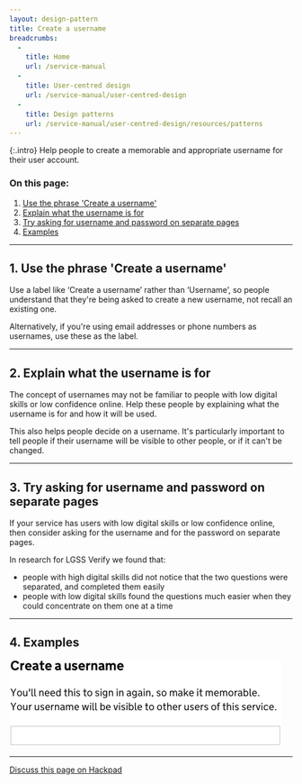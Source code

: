```yaml
---
layout: design-pattern
title: Create a username
breadcrumbs:
  -
    title: Home
    url: /service-manual
  -
    title: User-centred design
    url: /service-manual/user-centred-design
  -
    title: Design patterns
    url: /service-manual/user-centred-design/resources/patterns
---
```


{:.intro}
Help people to create a memorable and appropriate username for their user account.



### On this page:

1. [Use the phrase 'Create a username'](#section-1)
2. [Explain what the username is for](#section-2)
3. [Try asking for username and password on separate pages](#section-3)
4. [Examples](#section-4)

---

<h2 class="heading-36" id="section-1">1. Use the phrase 'Create a username'</h2>

Use a label like ‘Create a username’ rather than ‘Username’, so people understand that they're being asked to create a new username, not recall an existing one.

Alternatively, if you're using email addresses or phone numbers as usernames, use these as the label.

---

<h2 class="heading-36" id="section-2">2. Explain what the username is for</h2>

The concept of usernames may not be familiar to people with low digital skills or low confidence online.
Help these people by explaining what the username is for and how it will be used.

This also helps people decide on a username. It's particularly important to tell people if their username will be visible to other people, or if it can't be changed.

---

<h2 class="heading-36" id="section-3">3. Try asking for username and password on separate pages</h2>

If your service has users with low digital skills or low confidence online, then consider asking for the username and for the password on separate pages.

In research for LGSS Verify we found that:

* people with high digital skills did not notice that the two questions were separated, and completed them easily
* people with low digital skills found the questions much easier when they could concentrate on them one at a time

---

<h2 class="heading-36" id="section-4">4. Examples</h2>


<div class="example">
  <img src="/service-manual/assets/images/design-patterns/create-username.png" alt="An example of a create username field">
</div>

---

[Discuss this page on Hackpad](https://designpatterns.hackpad.com/Create-a-username-osqJ5dQdvpR)

